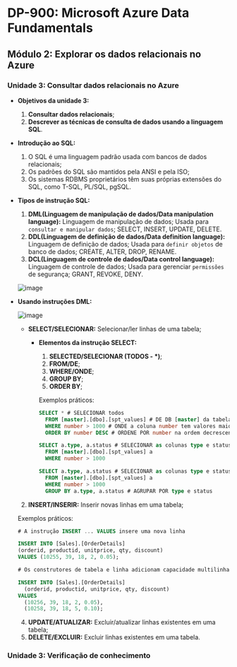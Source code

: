 # DP-900: Microsoft Azure Data Fundamentals

## Módulo 2: Explorar os dados relacionais no Azure

### Unidade 3: Consultar dados relacionais no Azure

- **Objetivos da unidade 3:**
  1. **Consultar dados relacionais**;
  2. **Descrever as técnicas de consulta de dados usando a linguagem SQL**.

- **Introdução ao SQL:**
  1. O SQL é uma linguagem padrão usada com bancos de dados relacionais;
  2. Os padrões do SQL são mantidos pela ANSI e pela ISO;
  3. Os sistemas RDBMS proprietários têm suas próprias extensões do SQL, como T-SQL, PL/SQL, pgSQL.
  
- **Tipos de instrução SQL:**
  1. **DML(Linguagem de manipulação de dados/Data manipulation language):** Linguagem de manipulação de dados; Usada para `consultar e manipular dados`; SELECT, INSERT, UPDATE, DELETE.
  2. **DDL(Linguagem de definição de dados/Data definition language):** Linguagem de definição de dados; Usada para `definir objetos` de banco de dados; CREATE, ALTER, DROP, RENAME.
  3. **DCL(Linguagem de controle de dados/Data control language):** Linguagem de controle de dados; Usada para gerenciar `permissões` de segurança; GRANT, REVOKE, DENY.

  ![image](https://user-images.githubusercontent.com/86172286/188338487-84a2c83a-f02b-4e13-b55e-c4ac0b465c54.png)

- **Usando instruções DML:**

  ![image](https://user-images.githubusercontent.com/86172286/188338719-dd74601d-dad2-4d67-841f-869abcba0d8d.png)
  
  - **SELECT/SELECIONAR:** Selecionar/ler linhas de uma tabela;
    - **Elementos da instrução SELECT:**
      1. **SELECTED/SELECIONAR (TODOS - *)**;
      2. **FROM/DE**;
      3. **WHERE/ONDE**;
      4. **GROUP BY**;
      5. **ORDER BY**;
      
      Exemplos práticos:
      ``` SQL
      SELECT * # SELECIONAR todos 
        FROM [master].[dbo].[spt_values] # DE DB [master] da tabela dbo os spt_values 
        WHERE number > 1000 # ONDE a coluna number tem valores maior que 1000
        ORDER BY number DESC # ORDENE POR number na ordem decrescente(padrão é ordem crescente - CRES)
      ```
      
      ``` SQL
      SELECT a.type, a.status # SELECIONAR as colunas type e status de a(nomeamos essa tabela assim logo abaixo)
        FROM [master].[dbo].[spt_values] a
        WHERE number > 1000
      ```
      
      ``` SQL
      SELECT a.type, a.status # SELECIONAR as colunas type e status de a(nomeamos essa tabela assim logo abaixo)
        FROM [master].[dbo].[spt_values] a
        WHERE number > 1000
        GROUP BY a.type, a.status # AGRUPAR POR type e status 
      ```
    
  2. **INSERT/INSERIR:** Inserir novas linhas em uma tabela;

    Exemplos práticos:
    ``` SQL
    # A instrução INSERT ... VALUES insere uma nova linha
    
    INSERT INTO [Sales].[OrderDetails]
    (orderid, productid, unitprice, qty, discount)
    VALUES (10255, 39, 18, 2, 0.05);
    ```
    
    ``` SQL
    # Os construtores de tabela e linha adicionam capacidade multilinha à instrução INSERT ... VALUES
    
    INSERT INTO [Sales].[OrderDetails]
      (orderid, productid, unitprice, qty, discount)
    VALUES
      (10256, 39, 18, 2, 0.05),
      (10258, 39, 18, 5, 0.10);
    ```
    
  4. **UPDATE/ATUALIZAR:** Excluir/atualizar linhas existentes em uma tabela;
  5. **DELETE/EXCLUIR:** Excluir linhas existentes em uma tabela.


### Unidade 3: Verificação de conhecimento


